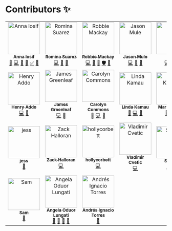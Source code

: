 # Contributors ✨


<!-- ALL-CONTRIBUTORS-LIST:START - Do not remove or modify this section -->
<!-- prettier-ignore -->
<table>
  <tr>
    <td align="center"><a href="https://github.com/Angamanga"><img src="https://avatars3.githubusercontent.com/u/8624777?v=4" width="100px;" alt="Anna Iosif"/><br /><sub><b>Anna Iosif</b></sub></a><br /><a href="https://github.com/ushahidi/platform/commits?author=Angamanga" title="Documentation">📖</a> <a href="https://github.com/ushahidi/platform/commits?author=Angamanga" title="Code">💻</a> <a href="https://github.com/ushahidi/platform/issues?q=author%3AAngamanga" title="Bug reports">🐛</a> <a href="#review-Angamanga" title="Reviewed Pull Requests">👀</a> <a href="#tutorial-Angamanga" title="Tutorials">✅</a> <a href="#ideas-Angamanga" title="Ideas, Planning, & Feedback">🤔</a></td>
    <td align="center"><a href="https://github.com/rowasc"><img src="https://avatars0.githubusercontent.com/u/2434401?v=4" width="100px;" alt="Romina Suarez"/><br /><sub><b>Romina Suarez</b></sub></a><br /><a href="https://github.com/ushahidi/platform/commits?author=rowasc" title="Code">💻</a> <a href="https://github.com/ushahidi/platform/commits?author=rowasc" title="Documentation">📖</a> <a href="#ideas-rowasc" title="Ideas, Planning, & Feedback">🤔</a></td>
    <td align="center"><a href="http://robbiemackay.com"><img src="https://avatars2.githubusercontent.com/u/7965?v=4" width="100px;" alt="Robbie Mackay"/><br /><sub><b>Robbie Mackay</b></sub></a><br /><a href="https://github.com/ushahidi/platform/commits?author=rjmackay" title="Code">💻</a> <a href="#review-rjmackay" title="Reviewed Pull Requests">👀</a> <a href="#ideas-rjmackay" title="Ideas, Planning, & Feedback">🤔</a> <a href="#security-rjmackay" title="Security">🛡️</a> <a href="https://github.com/ushahidi/platform/issues?q=author%3Arjmackay" title="Bug reports">🐛</a></td>
    <td align="center"><a href="https://github.com/jasonmule"><img src="https://avatars0.githubusercontent.com/u/150815?v=4" width="100px;" alt="Jason Mule"/><br /><sub><b>Jason Mule</b></sub></a><br /><a href="https://github.com/ushahidi/platform/commits?author=jasonmule" title="Code">💻</a> <a href="https://github.com/ushahidi/platform/issues?q=author%3Ajasonmule" title="Bug reports">🐛</a> <a href="#review-jasonmule" title="Reviewed Pull Requests">👀</a></td>
    <td align="center"><a href="https://github.com/willdoran"><img src="https://avatars3.githubusercontent.com/u/2694405?v=4" width="100px;" alt="will"/><br /><sub><b>will</b></sub></a><br /><a href="https://github.com/ushahidi/platform/commits?author=willdoran" title="Code">💻</a> <a href="#security-willdoran" title="Security">🛡️</a> <a href="#review-willdoran" title="Reviewed Pull Requests">👀</a></td>
    <td align="center"><a href="http://tuxpiper.com"><img src="https://avatars3.githubusercontent.com/u/467393?v=4" width="100px;" alt="David Losada"/><br /><sub><b>David Losada</b></sub></a><br /><a href="https://github.com/ushahidi/platform/commits?author=tuxpiper" title="Code">💻</a> <a href="#review-tuxpiper" title="Reviewed Pull Requests">👀</a> <a href="#ideas-tuxpiper" title="Ideas, Planning, & Feedback">🤔</a> <a href="#security-tuxpiper" title="Security">🛡️</a> <a href="https://github.com/ushahidi/platform/issues?q=author%3Atuxpiper" title="Bug reports">🐛</a></td>
    <td align="center"><a href="http://www.erioldoesdesign.com"><img src="https://avatars0.githubusercontent.com/u/11681324?v=4" width="100px;" alt="Eriol Fox"/><br /><sub><b>Eriol Fox</b></sub></a><br /><a href="#design-Erioldoesdesign" title="Design">🎨</a> <a href="https://github.com/ushahidi/platform/commits?author=Erioldoesdesign" title="Documentation">📖</a> <a href="#ideas-Erioldoesdesign" title="Ideas, Planning, & Feedback">🤔</a></td>
  </tr>
  <tr>
    <td align="center"><a href="http://www.addhen.org"><img src="https://avatars0.githubusercontent.com/u/73175?v=4" width="100px;" alt="Henry Addo"/><br /><sub><b>Henry Addo</b></sub></a><br /><a href="https://github.com/ushahidi/platform/commits?author=eyedol" title="Code">💻</a> <a href="#review-eyedol" title="Reviewed Pull Requests">👀</a></td>
    <td align="center"><a href="https://james.greenle.af"><img src="https://avatars0.githubusercontent.com/u/915878?v=4" width="100px;" alt="James Greenleaf"/><br /><sub><b>James Greenleaf</b></sub></a><br /><a href="https://github.com/ushahidi/platform/commits?author=aMoniker" title="Code">💻</a> <a href="#review-aMoniker" title="Reviewed Pull Requests">👀</a></td>
    <td align="center"><a href="https://github.com/crcommons"><img src="https://avatars0.githubusercontent.com/u/8941223?v=4" width="100px;" alt="Carolyn Commons"/><br /><sub><b>Carolyn Commons</b></sub></a><br /><a href="#review-crcommons" title="Reviewed Pull Requests">👀</a> <a href="https://github.com/ushahidi/platform/commits?author=crcommons" title="Code">💻</a> <a href="#ideas-crcommons" title="Ideas, Planning, & Feedback">🤔</a></td>
    <td align="center"><a href="http://www.codediva.co.ke"><img src="https://avatars3.githubusercontent.com/u/155218?v=4" width="100px;" alt="Linda Kamau"/><br /><sub><b>Linda Kamau</b></sub></a><br /><a href="#review-kamaulynder" title="Reviewed Pull Requests">👀</a> <a href="https://github.com/ushahidi/platform/commits?author=kamaulynder" title="Code">💻</a> <a href="#ideas-kamaulynder" title="Ideas, Planning, & Feedback">🤔</a></td>
    <td align="center"><a href="https://github.com/kinstelli"><img src="https://avatars0.githubusercontent.com/u/6600708?v=4" width="100px;" alt="Mark Kinsella"/><br /><sub><b>Mark Kinsella</b></sub></a><br /><a href="#review-kinstelli" title="Reviewed Pull Requests">👀</a> <a href="https://github.com/ushahidi/platform/commits?author=kinstelli" title="Code">💻</a> <a href="#ideas-kinstelli" title="Ideas, Planning, & Feedback">🤔</a></td>
    <td align="center"><a href="http://www.kobia.net"><img src="https://avatars3.githubusercontent.com/u/184092?v=4" width="100px;" alt="David Kobia"/><br /><sub><b>David Kobia</b></sub></a><br /><a href="#review-dkobia" title="Reviewed Pull Requests">👀</a> <a href="https://github.com/ushahidi/platform/commits?author=dkobia" title="Code">💻</a> <a href="#ideas-dkobia" title="Ideas, Planning, & Feedback">🤔</a></td>
    <td align="center"><a href="https://github.com/jrtricafort"><img src="https://avatars1.githubusercontent.com/u/37776843?v=4" width="100px;" alt="Juan Ricafort"/><br /><sub><b>Juan Ricafort</b></sub></a><br /><a href="#ideas-jrtricafort" title="Ideas, Planning, & Feedback">🤔</a> <a href="https://github.com/ushahidi/platform/issues?q=author%3Ajrtricafort" title="Bug reports">🐛</a> <a href="#business-jrtricafort" title="Business development">💼</a></td>
  </tr>
  <tr>
    <td align="center"><a href="http://jessachandler.com"><img src="https://avatars3.githubusercontent.com/u/7316730?v=4" width="100px;" alt="jess"/><br /><sub><b>jess</b></sub></a><br /><a href="https://github.com/ushahidi/platform/commits?author=monkeywithacupcake" title="Documentation">📖</a></td>
    <td align="center"><a href="https://github.com/zhalloran"><img src="https://avatars0.githubusercontent.com/u/446225?v=4" width="100px;" alt="Zack Halloran"/><br /><sub><b>Zack Halloran</b></sub></a><br /><a href="https://github.com/ushahidi/platform/commits?author=zhalloran" title="Code">💻</a></td>
    <td align="center"><a href="https://github.com/hollycorbett"><img src="https://avatars2.githubusercontent.com/u/849131?v=4" width="100px;" alt="hollycorbett"/><br /><sub><b>hollycorbett</b></sub></a><br /><a href="https://github.com/ushahidi/platform/commits?author=hollycorbett" title="Code">💻</a></td>
    <td align="center"><a href="http://ferdinand.rs"><img src="https://avatars1.githubusercontent.com/u/644800?v=4" width="100px;" alt="Vladimir Cvetic"/><br /><sub><b>Vladimir Cvetic</b></sub></a><br /><a href="https://github.com/ushahidi/platform/commits?author=cvele" title="Code">💻</a></td>
    <td align="center"><a href="https://github.com/StaicyG"><img src="https://avatars0.githubusercontent.com/u/25605883?v=4" width="100px;" alt="StaicyG"/><br /><sub><b>StaicyG</b></sub></a><br /><a href="#ideas-StaicyG" title="Ideas, Planning, & Feedback">🤔</a> <a href="https://github.com/ushahidi/platform/commits?author=StaicyG" title="Documentation">📖</a> <a href="#question-StaicyG" title="Answering Questions">💬</a></td>
    <td align="center"><a href="https://github.com/ymohii"><img src="https://avatars0.githubusercontent.com/u/6831661?v=4" width="100px;" alt="Yassin Mohii"/><br /><sub><b>Yassin Mohii</b></sub></a><br /><a href="https://github.com/ushahidi/platform/commits?author=ymohii" title="Code">💻</a> <a href="#review-ymohii" title="Reviewed Pull Requests">👀</a></td>
    <td align="center"><a href="https://www.shadowhand.com/"><img src="https://avatars3.githubusercontent.com/u/38203?v=4" width="100px;" alt="Woody Gilk"/><br /><sub><b>Woody Gilk</b></sub></a><br /><a href="https://github.com/ushahidi/platform/commits?author=shadowhand" title="Code">💻</a> <a href="#review-shadowhand" title="Reviewed Pull Requests">👀</a></td>
  </tr>
  <tr>
    <td align="center"><a href="https://github.com/samtheson"><img src="https://avatars0.githubusercontent.com/u/958800?v=4" width="100px;" alt="Sam"/><br /><sub><b>Sam</b></sub></a><br /><a href="https://github.com/ushahidi/platform/commits?author=samtheson" title="Documentation">📖</a></td>
    <td align="center"><a href="https://github.com/aoduor"><img src="https://avatars1.githubusercontent.com/u/721918?v=4" width="100px;" alt="Angela Oduor Lungati"/><br /><sub><b>Angela Oduor Lungati</b></sub></a><br /><a href="https://github.com/ushahidi/platform/commits?author=aoduor" title="Documentation">📖</a> <a href="#ideas-aoduor" title="Ideas, Planning, & Feedback">🤔</a> <a href="https://github.com/ushahidi/platform/issues?q=author%3Aaoduor" title="Bug reports">🐛</a> <a href="#question-aoduor" title="Answering Questions">💬</a></td>
    <td align="center"><a href="http://aitorres.com.ve"><img src="https://avatars3.githubusercontent.com/u/26191851?v=4" width="100px;" alt="Andrés Ignacio Torres"/><br /><sub><b>Andrés Ignacio Torres</b></sub></a><br /><a href="https://github.com/ushahidi/platform/commits?author=aitorres" title="Documentation">📖</a></td>
  </tr>
</table>

<!-- ALL-CONTRIBUTORS-LIST:END -->


